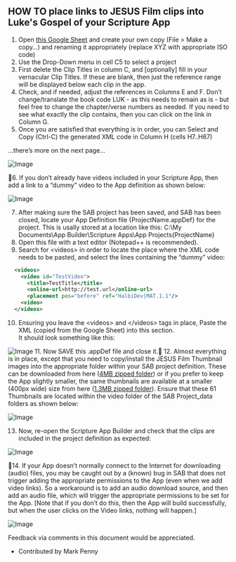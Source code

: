 ## HOW TO place links to JESUS Film clips into Luke's Gospel of your Scripture App

1. Open [this Google Sheet](https://docs.google.com/spreadsheets/d/14aO6sksehH0M3McxJyAJFLkQdjrPRC6D-gjahNjO7Bk/edit#gid=0) and create your own copy (File &gt; Make a copy…) and renaming it appropriately (replace XYZ with appropriate ISO code)
2. Use the Drop-Down menu in cell C5 to select a project
3. First delete the Clip Titles in column C, and [optionally] fill in your vernacular Clip Titles. If these are blank, then just the reference range will be displayed below each clip in the app.
4. Check, and if needed, adjust the references in Columns E and F. Don’t change/translate the book code LUK - as this needs to remain as is - but feel free to change the chapter/verse numbers as needed. If you need to see what exactly the clip contains, then you can click on the link in Column G.
5. Once you are satisfied that everything is in order, you can Select and Copy (Ctrl-C) the generated XML code in Column H (cells H7..H67)

...there’s more on the next page...

![Image](https://lh4.googleusercontent.com/ZLhQWI3ptjeSCQil1kYkAnv0JrmhrA1NSTRUhZrY74a-0hyWMhFBSYvcKPX7aL47Pio80X2RaZ4tSJkw1OTtI0VMjP4-JH2tvvxCx_mfm2PtHMXsjHsLPUP3-_DrR3k6b9O90j9z)

6. If you don’t already have videos included in your Scripture App, then add a link to a “dummy” video to the App definition as shown below:

![Image](https://lh6.googleusercontent.com/DLiHWuHLJgyPCZKrxa7CB6kPN7ZpaZvcCnjD0cx8qrnCnFifrp6TpEMKTgX1HnYWuxHyBVzPcAWahnWHFzUntAWONhzZpSKVALVIqzvH4yXoE560LU6h7brTEite6NFGk5rRxP11)


7. After making sure the SAB project has been saved, and SAB has been closed, locate your App Definition file {ProjectName.appDef} for the project.
This is usally stored at a location like this: C:\My Documents\App Builder\Scripture Apps\App Projects\{ProjectName}
8. Open this file with a text editor (Notepad++ is recommended).
9. Search for &lt;videos&gt; in order to locate the place where the XML code needs to be pasted, and select the lines containing the “dummy” video:
```XML
  <videos>
    <video id="TestVideo">
      <title>TestTitle</title>
      <online-url>http://test.url</online-url>
      <placement pos="before" ref="HalbiDev|MAT.1.1"/>
    <video>
  </videos>
 ```
10. Ensuring you leave the &lt;videos&gt; and &lt;/videos&gt; tags in place, Paste the XML (copied from the Google Sheet) into this section.<br/>
It should look something like this:

![Image](https://lh6.googleusercontent.com/ARn1Cueywbu9GEfZho-VgM7qjlfL-Puq8H05glI1uWYPMpyFYAqmCCqA6cRCx5aSmoh8jNaqQKUMh9VPYO1UovDrp5wj1nmGC0wLlft54OP8aYyxgAPaNeUPbLNsQv4rr5SU1qoQ)
11. Now SAVE this .appDef file and close it.
12. Almost everything is in place, except that you need to copy/install the JESUS Film Thumbnail images into the appropriate folder within your SAB project definition. These can be downloaded from here ([4MB zipped folder](https://drive.google.com/open?id=1W_b-qL33zazB1d85imQ7AWoBrQQYkp-c)) or if you prefer to keep the App slightly smaller, the same thumbnails are available at a smaller (400px wide) size from here ([1.3MB zipped folder](https://drive.google.com/open?id=1C0_H1mqYKFi3fIP_Ud-shWgrV8hiKx_a)). Ensure that these 61 Thumbnails are located within the video folder of the SAB Project_data folders as shown below:

![Image](https://lh5.googleusercontent.com/BJVPTv_4eKQRSzKQa2_SZTu_e-GsKuw9Vs6L4Rk_vgCL2UGJxVrMNZrumwzTuKe2X4PDPOz8z1YSAr0s7fiEhHJskJQCB1pqVeaOTLEsvu5k9iXRYPaUb6m8UFOj6z0WQWIBnITB)

13. Now, re-open the Scripture App Builder and check that the clips are included in the project definition as expected:

![Image](https://lh4.googleusercontent.com/SIXOLQRHFIge-nSgxVSd5Qp94IlKB5EhHQNncz1-Y85OadtL2RY_SCP-QuEtEDpnKfx883mAa3g7m3cTyA87WwdrzhpUHDsid6y-mUk009SG8I1IXzO8f6lwe1RcFAA8iHt6bjNR)

14. If your App doesn’t normally connect to the Internet for downloading (audio) files, you may be caught out by a (known) bug in SAB that does not trigger adding the appropriate permissions to the App (even when we add video links). So a workaround is to add an audio download source, and then add an audio file, which will trigger the appropriate permissions to be set for the App.
[Note that if you don’t do this, then the App will build successfully, but when the user clicks on the Video links, nothing will happen.]

![Image](https://lh3.googleusercontent.com/tvBHZf5uget_OlLbrPp8K9tOBAnMUZfj3nBZX_hef7itb59wr8U3PcxChc4drcGAHUPHtqAPZLTBt7euy2gNytodQZd27un2bdW1dUaBIevg-mUR64E6JX95RMCFegFIkQdjFZWD)

Feedback via comments in this document would be appreciated.
- Contributed by Mark Penny
